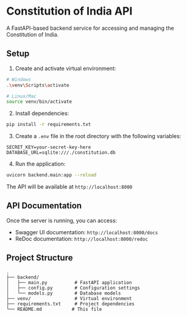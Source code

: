 # Constitution of India API

A FastAPI-based backend service for accessing and managing the Constitution of India.

## Setup

1. Create and activate virtual environment:
```bash
# Windows
.\venv\Scripts\activate

# Linux/Mac
source venv/bin/activate
```

2. Install dependencies:
```bash
pip install -r requirements.txt
```

3. Create a `.env` file in the root directory with the following variables:
```
SECRET_KEY=your-secret-key-here
DATABASE_URL=sqlite:///./constitution.db
```

4. Run the application:
```bash
uvicorn backend.main:app --reload
```

The API will be available at `http://localhost:8000`

## API Documentation

Once the server is running, you can access:
- Swagger UI documentation: `http://localhost:8000/docs`
- ReDoc documentation: `http://localhost:8000/redoc`

## Project Structure

```
.
├── backend/
│   ├── main.py          # FastAPI application
│   ├── config.py        # Configuration settings
│   └── models.py        # Database models
├── venv/                # Virtual environment
├── requirements.txt     # Project dependencies
└── README.md           # This file
``` 